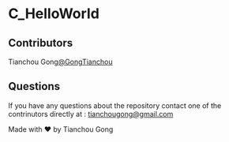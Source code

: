 # C_HelloWorld

## Contributors
Tianchou Gong[@GongTianchou](https://github.com/GongTianchou) 

## Questions
If you have any questions about the repository contact one of the contrinutors directly at : tianchougong@gmail.com

Made with ❤️ by Tianchou Gong